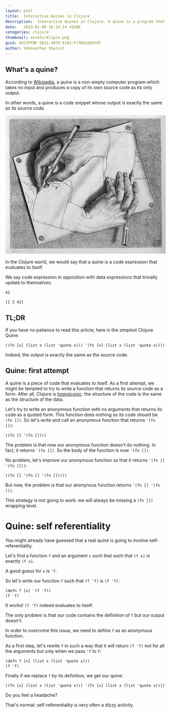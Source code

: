 ```yaml
---
layout: post
title:  Interactive Quines in Clojure
description:  Interactive Quines in Clojure. A quine is a program that evaluates to itself.
date:   2019-01-08 16:14:14 +0200
categories: clojure
thumbnail: assets/klipse.png
guid: A5CCFFBF-5831-4979-81A2-F73D816D434F
author: Yehonathan Sharvit
---
```


## What's a quine?

According to [Wikipedia](https://en.wikipedia.org/wiki/Quine_(computing)), a *quine* is a non-empty computer program which takes no input and produces a copy of its own source code as its only output. 

In other words, a quine is a code snippet whose output is exactly the same as its source code.


![Escher](/assets/self-escher.png)

In the Clojure world, we would say that a quine is a code expression that evaluates to itself.

We say code expression in opposition with data expressions that trivially update to themselves:

~~~klipse
42
~~~

~~~klipse
[1 2 42]
~~~

## TL;DR

If you have no patience to read this article, here is the simplest Clojure Quine:

~~~klipse
((fn [x] (list x (list 'quote x))) '(fn [x] (list x (list 'quote x))))
~~~

Indeed, the output is exactly the same as the source code.

## Quine: first attempt

A quine is a piece of code that evaluates to itself. As a first attempt, we might be tempted to try to write a function that returns its source code as a form. After all, Clojure is [homoiconic](https://en.wikipedia.org/wiki/Homoiconicity): the structure of the code is the same as the structure of the data.

Let's try to write an anonymous function with no arguments that returns its code as a quoted form. This function does nothing so its code should be `(fn [])`.  So let's write and call an anonymous function that returns `'(fn [])`:

~~~klipse
((fn [] '(fn [])))
~~~

The problem is that now our anonymous function doesn't do nothing. In fact, it returns `'(fn [])`. So the body of the function is now `'(fn [])`.

No problem, let's improve our anonymous function so that it returns `'(fn [] '(fn []))`:

~~~klipse
((fn [] '(fn [] '(fn []))))
~~~

But now, the problem is that our anonynous function returns `'(fn [] '(fn [])`.

This strategy is not going to work: we will always be missing a `(fn [])` wrapping level.

# Quine: self referentiality

You might already have guessed that a real quine is going to involve self-referentiality. 

Let's find a function `f` and an argument `x` such that  such that `(f x)` is exactly `(f x)`.

A good guess for `x` is `'f`.

So let's write our function `f` such that `(f 'f)` is `(f 'f)`:

~~~klipse
(defn f [x] '(f 'f))
(f 'f)
~~~

It works! `(f 'f)` indeed evaluates to itself.

The only problem is that our code contains the definition of `f` but our output doesn't.

In order to overcome this issue, we need to define `f` as an anonymous function.

As a first step, let's rewite `f` in such a way that it will return `(f 'f)` not for all the arguments but only when we pass `'f` to `f`:

~~~klipse
(defn f [x] (list x (list 'quote x)))
(f 'f)
~~~

Finally if we replace `f` by its definition, we get our quine:

~~~klipse
((fn [x] (list x (list 'quote x))) '(fn [x] (list x (list 'quote x))))
~~~

Do you feel a headache?

That's normal: self-referentiality is very often a dizzy activity.


